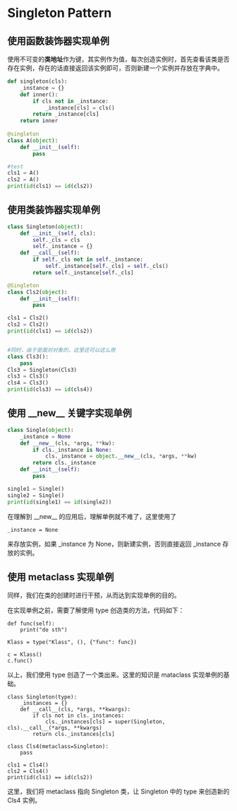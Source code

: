 # Singleton Pattern

## 使用函数装饰器实现单例

使用不可变的**类地址**作为键，其实例作为值，每次创造实例时，首先查看该类是否存在实例，存在的话直接返回该实例即可，否则新建一个实例并存放在字典中。

```python
def singleton(cls):
    _instance = {}
    def inner():
        if cls not in _instance:
            _instance[cls] = cls()
        return _instance[cls]
    return inner
    
@singleton
class A(object):
    def __init__(self):
        pass

#test
cls1 = A()
cls2 = A()
print(id(cls1) == id(cls2))
```

## 使用类装饰器实现单例

```python
class Singleton(object):
    def __init__(self, cls):
        self._cls = cls
        self._instance = {}
    def __call__(self):
        if self._cls not in self._instance:
            self._instance[self._cls] = self._cls()
        return self._instance[self._cls]

@Singleton
class Cls2(object):
    def __init__(self):
        pass

cls1 = Cls2()
cls2 = Cls2()
print(id(cls1) == id(cls2))


#同时，由于是面对对象的，这里还可以这么用
class Cls3():
    pass
Cls3 = Singleton(Cls3)
cls3 = Cls3()
cls4 = Cls3()
print(id(cls3) == id(cls4))
```

## 使用 \_\_new\_\_ 关键字实现单例

```python
class Single(object):
    _instance = None
    def __new__(cls, *args, **kw):
        if cls._instance is None:
            cls._instance = object.__new__(cls, *args, **kw)
        return cls._instance
    def __init__(self):
        pass

single1 = Single()
single2 = Single()
print(id(single1) == id(single2))
```

在理解到 \_\_new\_\_ 的应用后，理解单例就不难了，这里使用了

```text
_instance = None
```

来存放实例，如果 \_instance 为 None，则新建实例，否则直接返回 \_instance 存放的实例。

## 使用 metaclass 实现单例



同样，我们在类的创建时进行干预，从而达到实现单例的目的。

在实现单例之前，需要了解使用 type 创造类的方法，代码如下：

```text
def func(self):
    print("do sth")

Klass = type("Klass", (), {"func": func})

c = Klass()
c.func()
```

以上，我们使用 type 创造了一个类出来。这里的知识是 mataclass 实现单例的基础。

```text
class Singleton(type):
    _instances = {}
    def __call__(cls, *args, **kwargs):
        if cls not in cls._instances:
            cls._instances[cls] = super(Singleton, cls).__call__(*args, **kwargs)
        return cls._instances[cls]

class Cls4(metaclass=Singleton):
    pass

cls1 = Cls4()
cls2 = Cls4()
print(id(cls1) == id(cls2))
```

这里，我们将 metaclass 指向 Singleton 类，让 Singleton 中的 type 来创造新的 Cls4 实例。  



